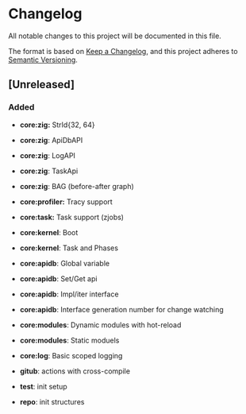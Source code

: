 # Changelog

All notable changes to this project will be documented in this file.

The format is based on [Keep a Changelog](https://keepachangelog.com/en/1.0.0/),
and this project adheres to [Semantic Versioning](https://semver.org/spec/v2.0.0.html).

## [Unreleased]

### Added

- **core:zig:** StrId{32, 64}
- **core:zig**: ApiDbAPI
- **core:zig**: LogAPI
- **core:zig**: TaskApi
- **core:zig**: BAG (before-after graph)

- **core:profiler:** Tracy support

- **core:task:** Task support (zjobs)

- **core:kernel**: Boot
- **core:kernel**: Task and Phases

- **core:apidb**: Global variable
- **core:apidb**: Set/Get api
- **core:apidb**: Impl/iter interface
- **core:apidb**: Interface generation number for change watching

- **core:modules**: Dynamic modules with hot-reload
- **core:modules**: Static moduels

- **core:log**: Basic scoped logging

- **gitub**: actions with cross-compile
- **test**: init setup
- **repo**: init structures
